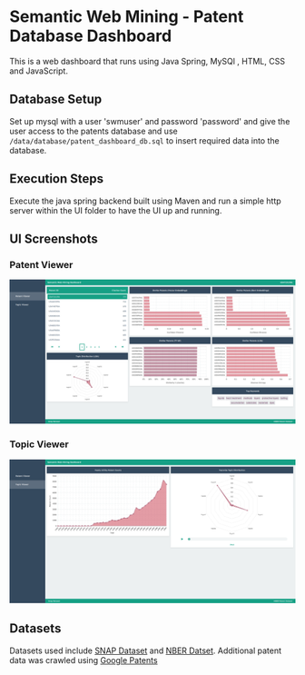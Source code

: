 # Semantic Web Mining - Patent Database Dashboard

This is a web dashboard that runs using Java Spring, MySQl , HTML, CSS and JavaScript.

## Database Setup

Set up mysql with a user 'swmuser' and password 'password' and give the user access to the patents database and use `/data/database/patent_dashboard_db.sql` to insert required data into the database.

## Execution Steps
Execute the java spring backend built using Maven and run a simple http server within the UI folder to have the UI up and running.

## UI Screenshots
### Patent Viewer
![Alt text](/screenshots/patentViewer.png?raw=true "Patent Viewer")
### Topic Viewer
![Alt text](/screenshots/topicViewer.png?raw=true "Topic Viewer")

## Datasets
Datasets used include [SNAP Dataset](https://snap.stanford.edu/data/cit-Patents.html) and [NBER Datset](http://data.nber.org/patents/). Additional patent data was crawled using [Google Patents](https://www.google.com/?tbm=ptsl)
